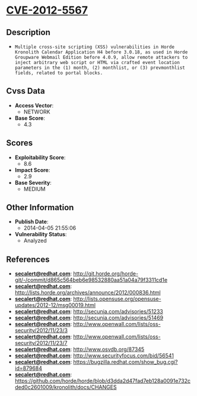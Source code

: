 
# [CVE-2012-5567](https://cve.mitre.org/cgi-bin/cvename.cgi?name=CVE-2012-5567)

## Description

- `Multiple cross-site scripting (XSS) vulnerabilities in Horde Kronolith Calendar Application H4 before 3.0.18, as used in Horde Groupware Webmail Edition before 4.0.9, allow remote attackers to inject arbitrary web script or HTML via crafted event location parameters in the (1) month, (2) monthlist, or (3) prevmonthlist fields, related to portal blocks.`

## Cvss Data

- **Access Vector**:
  - NETWORK
- **Base Score**:
  - 4.3

## Scores

- **Exploitability Score**:
  - 8.6
- **Impact Score**:
  - 2.9
- **Base Severity**:
  - MEDIUM

## Other Information

- **Publish Date**:
  - 2014-04-05 21:55:06
- **Vulnerability Status**:
  - Analyzed

## References

- **secalert@redhat.com**: http://git.horde.org/horde-git/-/commit/d865c564beb6e98532880aa51a04a79f3311cd1e
- **secalert@redhat.com**: http://lists.horde.org/archives/announce/2012/000836.html
- **secalert@redhat.com**: http://lists.opensuse.org/opensuse-updates/2012-12/msg00019.html
- **secalert@redhat.com**: http://secunia.com/advisories/51233
- **secalert@redhat.com**: http://secunia.com/advisories/51469
- **secalert@redhat.com**: http://www.openwall.com/lists/oss-security/2012/11/23/3
- **secalert@redhat.com**: http://www.openwall.com/lists/oss-security/2012/11/23/7
- **secalert@redhat.com**: http://www.osvdb.org/87345
- **secalert@redhat.com**: http://www.securityfocus.com/bid/56541
- **secalert@redhat.com**: https://bugzilla.redhat.com/show_bug.cgi?id=879684
- **secalert@redhat.com**: https://github.com/horde/horde/blob/d3dda2d47fad7eb128a0091e732cded0c2601009/kronolith/docs/CHANGES
